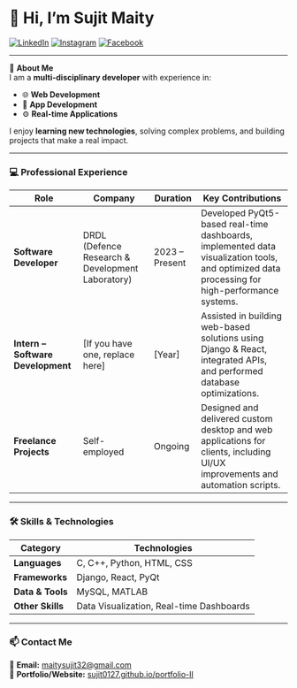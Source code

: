 # 👋 Hi, I’m Sujit Maity

[![LinkedIn](https://img.shields.io/badge/LinkedIn-0077B5?style=for-the-badge&logo=linkedin&logoColor=white)](https://www.linkedin.com/in/sujit-maity-8a3123207/)
[![Instagram](https://img.shields.io/badge/Instagram-E4405F?style=for-the-badge&logo=instagram&logoColor=white)](https://www.instagram.com/its_sujitmaity/)
[![Facebook](https://img.shields.io/badge/Facebook-1877F2?style=for-the-badge&logo=facebook&logoColor=white)](https://www.facebook.com/sujit-maity.7547031/)

---

💼 **About Me**  
I am a **multi-disciplinary developer** with experience in:
- 🌐 **Web Development**
- 📱 **App Development**
- ⚙ **Real-time Applications**

I enjoy **learning new technologies**, solving complex problems, and building projects that make a real impact.

---

### 💻 Professional Experience
| Role | Company | Duration | Key Contributions |
|------|---------|----------|-------------------|
| **Software Developer** | DRDL (Defence Research & Development Laboratory) | 2023 – Present | Developed PyQt5-based real-time dashboards, implemented data visualization tools, and optimized data processing for high-performance systems. |
| **Intern – Software Development** | [If you have one, replace here] | [Year] | Assisted in building web-based solutions using Django & React, integrated APIs, and performed database optimizations. |
| **Freelance Projects** | Self-employed | Ongoing | Designed and delivered custom desktop and web applications for clients, including UI/UX improvements and automation scripts. |

---

### 🛠️ Skills & Technologies
| Category          | Technologies |
|-------------------|--------------|
| **Languages**     | C, C++, Python, HTML, CSS |
| **Frameworks**    | Django, React, PyQt |
| **Data & Tools**  | MySQL, MATLAB |
| **Other Skills**  | Data Visualization, Real-time Dashboards |

---

### 📫 Contact Me
📧 **Email:** maitysujit32@gmail.com  
🔗 **Portfolio/Website:** [sujit0127.github.io/portfolio-II](https://sujit0127.github.io/portfolio-II)
